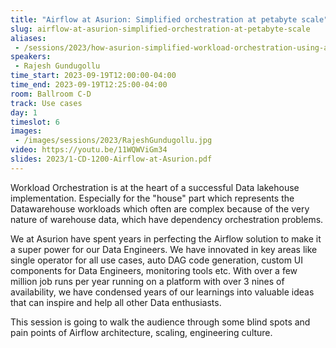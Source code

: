 ```yaml
---
title: "Airflow at Asurion: Simplified orchestration at petabyte scale"
slug: airflow-at-asurion-simplified-orchestration-at-petabyte-scale
aliases:
 - /sessions/2023/how-asurion-simplified-workload-orchestration-using-airflow-at-petabyte-scale
speakers:
 - Rajesh Gundugollu
time_start: 2023-09-19T12:00:00-04:00
time_end: 2023-09-19T12:25:00-04:00
room: Ballroom C-D
track: Use cases
day: 1
timeslot: 6
images:
 - /images/sessions/2023/RajeshGundugollu.jpg
video: https://youtu.be/11WQWViGm34
slides: 2023/1-CD-1200-Airflow-at-Asurion.pdf
---
```


Workload Orchestration is at the heart of a successful Data lakehouse implementation. Especially for the "house" part which represents the Datawarehouse workloads which often are complex because of the very nature of warehouse data, which have dependency orchestration problems.
 
We at Asurion have spent years in perfecting the Airflow solution to make it a super power for our Data Engineers. We have innovated in key areas like single operator for all use cases, auto DAG code generation, custom UI components for Data Engineers, monitoring tools etc. With over a few million job runs per year running on a platform with over 3 nines of availability, we have condensed years of our learnings into valuable ideas that can inspire and help all other Data enthusiasts.
  
This session is going to walk the audience through some blind spots and pain points of Airflow architecture, scaling, engineering culture.